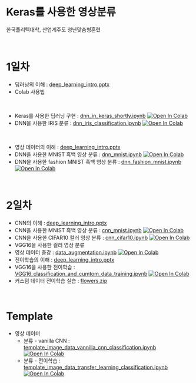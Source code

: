 

# Keras를 사용한 영상분류<br>
한국폴리텍대학, 산업계주도 청년맞춤형훈련 

<br>

# 1일차
- 딥러닝의 이해 : [deep_learning_intro.pptx](../material/deep_learning/deep_learning_intro.pptx)
- Colab 사용법
<br>

- Keras를 사용한 딥러닝 구현 : [dnn_in_keras_shortly.ipynb](../material/deep_learning/dnn_in_keras_shortly.ipynb) [![Open In Colab](https://colab.research.google.com/assets/colab-badge.svg)](https://colab.research.google.com/github/dhrim/kopo_2021/blob/master/material/deep_learning/dnn_in_keras_shortly.ipynb)
- DNN을 사용한 IRIS 분류  : [dnn_iris_classification.ipynb](../material/deep_learning/dnn_iris_classification.ipynb) [![Open In Colab](https://colab.research.google.com/assets/colab-badge.svg)](https://colab.research.google.com/github/dhrim/kopo_2021/blob/master/material/deep_learning/dnn_iris_classification.ipynb)

<br>

- 영상 데이터의 이해 : [deep_learning_intro.pptx](../material/deep_learning/deep_learning_intro.pptx)
- DNN을 사용한 MNIST 흑백 영상 분류 : [dnn_mnist.ipynb](../material/deep_learning/dnn_mnist.ipynb) [![Open In Colab](https://colab.research.google.com/assets/colab-badge.svg)](https://colab.research.google.com/github/dhrim/kopo_2021/blob/master/material/deep_learning/dnn_mnist.ipynb)
- DNN을 사용한 fashion MNIST 흑백 영상 분류 : [dnn_fashion_mnist.ipynb](../material/deep_learning/dnn_fashion_mnist.ipynb) [![Open In Colab](https://colab.research.google.com/assets/colab-badge.svg)](https://colab.research.google.com/github/dhrim/kopo_2021/blob/master/material/deep_learning/dnn_fashion_mnist.ipynb)

<br>

# 2일차
- CNN의 이해 : [deep_learning_intro.pptx](../material/deep_learning/deep_learning_intro.pptx)
- CNN을 사용한 MNIST 흑백 영상 분류 : [cnn_mnist.ipynb](../material/deep_learning/cnn_mnist.ipynb) [![Open In Colab](https://colab.research.google.com/assets/colab-badge.svg)](https://colab.research.google.com/github/dhrim/kopo_2021/blob/master/material/deep_learning/cnn_mnist.ipynb)
- CNN을 사용한 CIFAR10 컬러 영상 분류 : [cnn_cifar10.ipynb](../material/deep_learning/cnn_cifar10.ipynb) [![Open In Colab](https://colab.research.google.com/assets/colab-badge.svg)](https://colab.research.google.com/github/dhrim/kopo_2021/blob/master/material/deep_learning/cnn_cifar10.ipynb)
- VGG16을 사용한 컬러 영상 분류
- 영상 데이터 증강 : [data_augmentation.ipynb](../material/deep_learning/data_augmentation.ipynb) [![Open In Colab](https://colab.research.google.com/assets/colab-badge.svg)](https://colab.research.google.com/github/dhrim/kopo_2021/blob/master/material/deep_learning/data_augmentation.ipynb)
- 전이학습의 이해 : [deep_learning_intro.pptx](../material/deep_learning/deep_learning_intro.pptx)
- VGG16을 사용한 전이학습 : [VGG16_classification_and_cumtom_data_training.ipynb](../material/deep_learning/VGG16_classification_and_cumtom_data_training.ipynb) [![Open In Colab](https://colab.research.google.com/assets/colab-badge.svg)](https://colab.research.google.com/github/dhrim/kopo_2021/blob/master/material/deep_learning/VGG16_classification_and_cumtom_data_training.ipynb)
- 커스텀 데이터 전이학습 실습 : [flowers.zip](../material/deep_learning/flowers.zip) 

<br>


# Template

- 영상 데이터
    - 분류 - vanilla CNN : [template_image_data_vannilla_cnn_classification.ipynb](material/deep_learning/template_image_data_vannilla_cnn_classification.ipynb) [![Open In Colab](https://colab.research.google.com/assets/colab-badge.svg)](https://colab.research.google.com/github/dhrim/cau_2021/blob/master/material/deep_learning/template_image_data_vannilla_cnn_classification.ipynb)
    - 분류 - 전이학습 : [template_image_data_transfer_learning_classification.ipynb](material/deep_learning/template_image_data_transfer_learning_classification.ipynb) [![Open In Colab](https://colab.research.google.com/assets/colab-badge.svg)](https://colab.research.google.com/github/dhrim/cau_2021/blob/master/material/deep_learning/template_image_data_transfer_learning_classification.ipynb)
